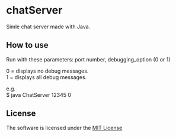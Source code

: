 # **chatServer**
Simle chat server made with Java.

## How to use
Run with these parameters: port number, debugging_option (0 or 1)  
  
0 = displays no debug messages.  
1 = displays all debug messages.  

e.g.  
$ java ChatServer 12345 0


## License
The software is licensed under the [MIT License](LICENSE)